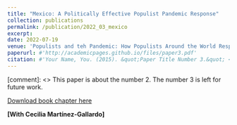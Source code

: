 ```yaml
---
title: "Mexico: A Politically Effective Populist Pandemic Response"
collection: publications
permalink: /publication/2022_03_mexico
excerpt:
date: 2022-07-19
venue: 'Populists and teh Pandemic: How Populists Around the World Responded to COVID-19 (Nils Ringe and Lucio Rennó eds.)'
paperurl: #'http://academicpages.github.io/files/paper3.pdf'
citation: #'Your Name, You. (2015). &quot;Paper Title Number 3.&quot; <i>Journal 1</i>. 1(3).'
---
```

[comment]: <> This paper is about the number 2. The number 3 is left for future work.

[Download book chapter here](https://library.oapen.org/bitstream/handle/20.500.12657/57268/9781000634877.pdf?sequence=1#page=50)

**[With Cecilia Martínez-Gallardo]**